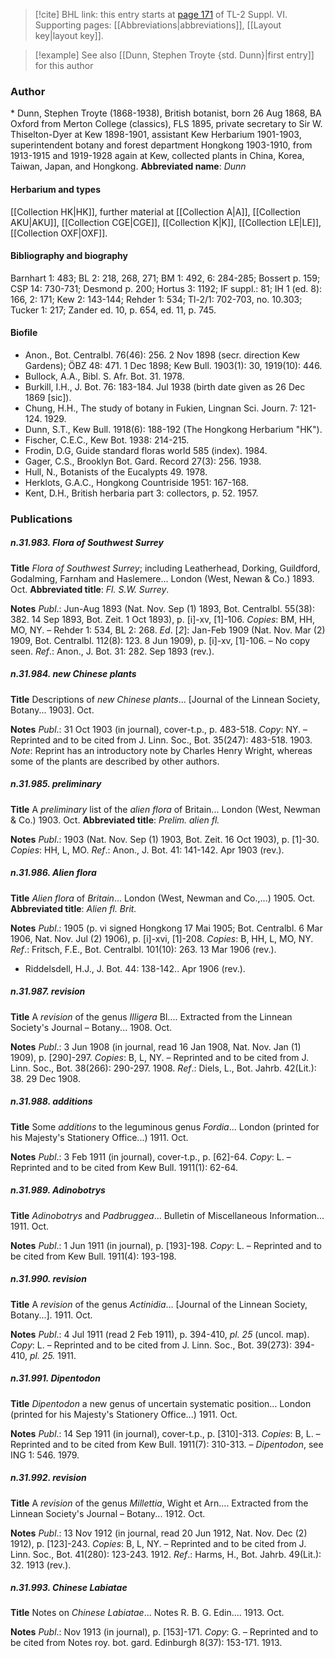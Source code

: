 > [!cite] BHL link: this entry starts at [page 171](https://www.biodiversitylibrary.org/page/33260159) of TL-2 Suppl. VI.
> Supporting pages: [[Abbreviations|abbreviations]], [[Layout key|layout key]].

> [!example] See also [[Dunn, Stephen Troyte {std. Dunn}|first entry]] for this author

### Author

\* Dunn, Stephen Troyte (1868-1938), British botanist, born 26 Aug 1868, BA Oxford from Merton College (classics), FLS 1895, private secretary to Sir W. Thiselton-Dyer at Kew 1898-1901, assistant Kew Herbarium 1901-1903, superintendent botany and forest department Hongkong 1903-1910, from 1913-1915 and 1919-1928 again at Kew, collected plants in China, Korea, Taiwan, Japan, and Hongkong. 
**Abbreviated name**: *Dunn*

#### Herbarium and types

[[Collection HK|HK]], further material at [[Collection A|A]], [[Collection AKU|AKU]], [[Collection CGE|CGE]], [[Collection K|K]], [[Collection LE|LE]], [[Collection OXF|OXF]].

#### Bibliography and biography

Barnhart 1: 483; BL 2: 218, 268, 271; BM 1: 492, 6: 284-285; Bossert p. 159; CSP 14: 730-731; Desmond p. 200; Hortus 3: 1192; IF suppl.: 81; IH 1 (ed. 8): 166, 2: 171; Kew 2: 143-144; Rehder 1: 534; Tl-2/1: 702-703, no. 10.303; Tucker 1: 217; Zander ed. 10, p. 654, ed. 11, p. 745.

#### Biofile

- Anon., Bot. Centralbl. 76(46): 256. 2 Nov 1898 (secr. direction Kew Gardens); ÖBZ 48: 471. 1 Dec 1898; Kew Bull. 1903(1): 30, 1919(10): 446.
- Bullock, A.A., Bibl. S. Afr. Bot. 31. 1978.
- Burkill, I.H., J. Bot. 76: 183-184. Jul 1938 (birth date given as 26 Dec 1869 \[sic\]).
- Chung, H.H., The study of botany in Fukien, Lingnan Sci. Journ. 7: 121-124. 1929.
- Dunn, S.T., Kew Bull. 1918(6): 188-192 (The Hongkong Herbarium "HK").
- Fischer, C.E.C., Kew Bot. 1938: 214-215.
- Frodin, D.G, Guide standard floras world 585 (index). 1984.
- Gager, C.S., Brooklyn Bot. Gard. Record 27(3): 256. 1938.
- Hull, N., Botanists of the Eucalypts 49. 1978.
- Herklots, G.A.C., Hongkong Countriside 1951: 167-168.
- Kent, D.H., British herbaria part 3: collectors, p. 52. 1957.

### Publications

##### n.31.983. Flora of Southwest Surrey

**Title**
*Flora of Southwest Surrey*; including Leatherhead, Dorking, Guildford, Godalming, Farnham and Haslemere... London (West, Newan & Co.) 1893. Oct.
**Abbreviated title**: *Fl. S.W. Surrey*.

**Notes**
*Publ*.: Jun-Aug 1893 (Nat. Nov. Sep (1) 1893, Bot. Centralbl. 55(38): 382. 14 Sep 1893, Bot. Zeit. 1 Oct 1893), p. \[i\]-xv, \[1\]-106. *Copies*: BM, HH, MO, NY. – Rehder 1: 534, BL 2: 268.
*Ed*. \[*2*\]: Jan-Feb 1909 (Nat. Nov. Mar (2) 1909, Bot. Centralbl. 112(8): 123. 8 Jun 1909), p. \[i\]-xv, \[1\]-106. – No copy seen.
*Ref*.: Anon., J. Bot. 31: 282. Sep 1893 (rev.).

##### n.31.984. new Chinese plants

**Title**
Descriptions of *new Chinese plants*... \[Journal of the Linnean Society, Botany... 1903\]. Oct.

**Notes**
*Publ*.: 31 Oct 1903 (in journal), cover-t.p., p. 483-518. *Copy*: NY. – Reprinted and to be cited from J. Linn. Soc., Bot. 35(247): 483-518. 1903.
*Note*: Reprint has an introductory note by Charles Henry Wright, whereas some of the plants are described by other authors.

##### n.31.985. preliminary

**Title**
A *preliminary* list of the *alien flora* of Britain... London (West, Newman & Co.) 1903. Oct.
**Abbreviated title**: *Prelim. alien fl.*

**Notes**
*Publ*.: 1903 (Nat. Nov. Sep (1) 1903, Bot. Zeit. 16 Oct 1903), p. \[1\]-30. *Copies*: HH, L, MO.
*Ref*.: Anon., J. Bot. 41: 141-142. Apr 1903 (rev.).

##### n.31.986. Alien flora

**Title**
*Alien flora* of *Britain*... London (West, Newman and Co.,...) 1905. Oct.
**Abbreviated title**: *Alien fl. Brit.*

**Notes**
*Publ*.: 1905 (p. vi signed Hongkong 17 Mai 1905; Bot. Centralbl. 6 Mar 1906, Nat. Nov. Jul (2) 1906), p. \[i\]-xvi, \[1\]-208. *Copies*: B, HH, L, MO, NY.
*Ref*.: Fritsch, F.E., Bot. Centralbl. 101(10): 263. 13 Mar 1906 (rev.).
- Riddelsdell, H.J., J. Bot. 44: 138-142.. Apr 1906 (rev.).

##### n.31.987. revision

**Title**
A *revision* of the genus *Illigera* Bl.... Extracted from the Linnean Society's Journal – Botany... 1908. Oct.

**Notes**
*Publ*.: 3 Jun 1908 (in journal, read 16 Jan 1908, Nat. Nov. Jan (1) 1909), p. \[290\]-297. *Copies*: B, L, NY. – Reprinted and to be cited from J. Linn. Soc., Bot. 38(266): 290-297. 1908.
*Ref*.: Diels, L., Bot. Jahrb. 42(Lit.): 38. 29 Dec 1908.

##### n.31.988. additions

**Title**
Some *additions* to the leguminous genus *Fordia*... London (printed for his Majesty's Stationery Office...) 1911. Oct.

**Notes**
*Publ*.: 3 Feb 1911 (in journal), cover-t.p., p. \[62\]-64. *Copy*: L. – Reprinted and to be cited from Kew Bull. 1911(1): 62-64.

##### n.31.989. Adinobotrys

**Title**
*Adinobotrys* and *Padbruggea*... Bulletin of Miscellaneous Information... 1911. Oct.

**Notes**
*Publ*.: 1 Jun 1911 (in journal), p. \[193\]-198. *Copy*: L. – Reprinted and to be cited from Kew Bull. 1911(4): 193-198.

##### n.31.990. revision

**Title**
A *revision* of the genus *Actinidia*... \[Journal of the Linnean Society, Botany...\]. 1911. Oct.

**Notes**
*Publ*.: 4 Jul 1911 (read 2 Feb 1911), p. 394-410, *pl. 25* (uncol. map). *Copy*: L. – Reprinted and to be cited from J. Linn. Soc., Bot. 39(273): 394-410, *pl. 25.* 1911.

##### n.31.991. Dipentodon

**Title**
*Dipentodon* a new genus of uncertain systematic position... London (printed for his Majesty's Stationery Office...) 1911. Oct.

**Notes**
*Publ*.: 14 Sep 1911 (in journal), cover-t.p., p. \[310\]-313. *Copies*: B, L. – Reprinted and to be cited from Kew Bull. 1911(7): 310-313. – *Dipentodon*, see ING 1: 546. 1979.

##### n.31.992. revision

**Title**
A *revision* of the genus *Millettia*, Wight et Arn.... Extracted from the Linnean Society's Journal – Botany... 1912. Oct.

**Notes**
*Publ*.: 13 Nov 1912 (in journal, read 20 Jun 1912, Nat. Nov. Dec (2) 1912), p. \[123\]-243.
*Copies*: B, L, NY. – Reprinted and to be cited from J. Linn. Soc., Bot. 41(280): 123-243. 1912.
*Ref*.: Harms, H., Bot. Jahrb. 49(Lit.): 32. 1913 (rev.).

##### n.31.993. Chinese Labiatae

**Title**
Notes on *Chinese Labiatae*... Notes R. B. G. Edin.... 1913. Oct.

**Notes**
*Publ*.: Nov 1913 (in journal), p. \[153\]-171. *Copy*: G. – Reprinted and to be cited from Notes roy. bot. gard. Edinburgh 8(37): 153-171. 1913.

